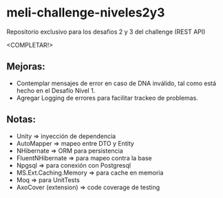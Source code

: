 # meli-challenge-niveles2y3
Repositorio exclusivo para los desafios 2 y 3 del challenge (REST API)

<COMPLETAR!>

## Mejoras:
- Contemplar mensajes de error en caso de DNA inválido, tal como está hecho en el Desafío Nivel 1.
- Agregar Logging de errores para facilitar trackeo de problemas.


## Notas:
- Unity => inyección de dependencia
- AutoMapper => mapeo entre DTO y Entity
- NHibernate => ORM para persistencia
- FluentNHibernate => para mapeo contra la base
- Npgsql => para conexión con Postgresql
- MS.Ext.Caching.Memory => para cache en memoria
- Moq => para UnitTests
- AxoCover (extension) => code coverage de testing